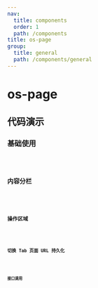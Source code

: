 ```yaml
---
nav:
  title: components
  order: 1
  path: /components
title: os-page
group:
  title: general
  path: /components/general
---
```


# os-page

## 代码演示

### 基础使用

<code src="../demos/page/simple.tsx" />

### 内容分栏

<code src="../demos/page/tabs.tsx" />

### 操作区域

<code src="../demos/page/actions.tsx" />

### 切换 Tab 页面 URL 持久化

<code src="../demos/page/state-query.tsx" />

### 接口调用

<code src="../demos/page/apis.tsx" />

<API exports='["Settings"]' src="../components/page/index.tsx"></API>
